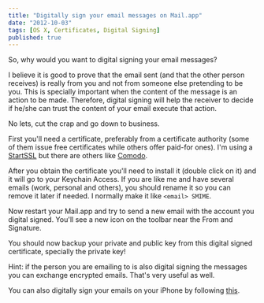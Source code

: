 ```yaml
---
title: "Digitally sign your email messages on Mail.app"
date: "2012-10-03"
tags: [OS X, Certificates, Digital Signing]
published: true
---
```


So, why would you want to digital signing your email messages?

I believe it is good to prove that the email sent (and that the other person receives) is really from you and not from someone else pretending to be you. This is specially important when the content of the message is an action to be made. Therefore, digital signing will help the receiver to decide if he/she can trust the content of your email execute that action.

No lets, cut the crap and go down to business.

First you'll need a certificate, preferably from a certificate authority (some of them issue free certificates while others offer paid-for ones). I'm using a [StartSSL](https://www.startssl.com) but there are others like [Comodo](https://secure.comodo.com/products/frontpage?area=SecureEmailCertificate).

After you obtain the certificate you'll need to install it (double click on it) and it will go to your Keychain Access. If you are like me and have several emails (work, personal and others), you should rename it so you can remove it later if needed. I normally make it like `<email> SMIME`.

Now restart your Mail.app and try to send a new email with the account you digital signed. You'll see a new icon on the toolbar near the From and Signature.

You should now backup your private and public key from this digital signed certificate, specially the private key!

Hint: if the person you are emailing to is also digital signing the messages you can exchange encrypted emails. That's very useful as well.

You can also digitally sign your emails on your iPhone by following [this](/digitally-sign-your-email-messages-iphone).
